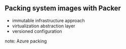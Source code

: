 ##  Packing system images with Packer

* immutable infrastructure approach
* virtualization abstraction layer
* versioned configuration

note:
    Azure packing
